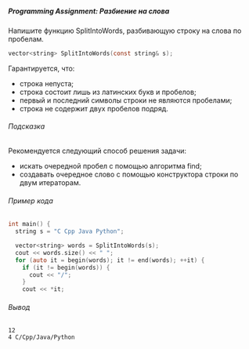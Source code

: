 ##### Programming Assignment: Разбиение на слова #####


Напишите функцию SplitIntoWords, разбивающую строку на слова по пробелам.

```objectivec
vector<string> SplitIntoWords(const string& s);
```
Гарантируется, что:

* строка непуста;
* строка состоит лишь из латинских букв и пробелов;
* первый и последний символы строки не являются пробелами;
* строка не содержит двух пробелов подряд.

###### Подсказка ######
Рекомендуется следующий способ решения задачи:

* искать очередной пробел с помощью алгоритма find;
* создавать очередное слово с помощью конструктора строки по двум итераторам.

###### Пример кода ######

```objectivec
int main() {
  string s = "C Cpp Java Python";

  vector<string> words = SplitIntoWords(s);
  cout << words.size() << " ";
  for (auto it = begin(words); it != end(words); ++it) {
    if (it != begin(words)) {
      cout << "/";
    }
    cout << *it;
```
###### Вывод ######
```commandline
12
4 С/Cpp/Java/Python
```
